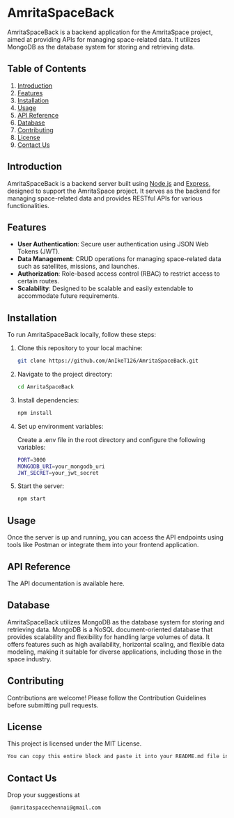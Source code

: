 # AmritaSpaceBack

AmritaSpaceBack is a backend application for the AmritaSpace project, aimed at providing APIs for managing space-related data. It utilizes MongoDB as the database system for storing and retrieving data.

## Table of Contents

1. [Introduction](#introduction)
2. [Features](#features)
3. [Installation](#installation)
4. [Usage](#usage)
5. [API Reference](#api-reference)
6. [Database](#database)
7. [Contributing](#contributing)
8. [License](#license)
9. [Contact Us](#Contact-Us)

## Introduction

AmritaSpaceBack is a backend server built using [Node.js](https://nodejs.org/) and [Express](https://expressjs.com/), designed to support the AmritaSpace project. It serves as the backend for managing space-related data and provides RESTful APIs for various functionalities.

## Features

- **User Authentication**: Secure user authentication using JSON Web Tokens (JWT).
- **Data Management**: CRUD operations for managing space-related data such as satellites, missions, and launches.
- **Authorization**: Role-based access control (RBAC) to restrict access to certain routes.
- **Scalability**: Designed to be scalable and easily extendable to accommodate future requirements.

## Installation

To run AmritaSpaceBack locally, follow these steps:

1. Clone this repository to your local machine:

   ```bash
   git clone https://github.com/AnIkeT126/AmritaSpaceBack.git

2. Navigate to the project directory:

   ```bash
   cd AmritaSpaceBack

3. Install dependencies:

   ```bash
   npm install

4. Set up environment variables:

   Create a .env file in the root directory and configure the following variables:

      ```bash
      PORT=3000
      MONGODB_URI=your_mongodb_uri
      JWT_SECRET=your_jwt_secret

5. Start the server:

   ```bash
   npm start

## Usage
Once the server is up and running, you can access the API endpoints using tools like Postman or integrate them into your frontend application.

## API Reference
The API documentation is available here.

## Database
AmritaSpaceBack utilizes MongoDB as the database system for storing and retrieving data. MongoDB is a NoSQL document-oriented database that provides scalability and flexibility for handling large volumes of data. It offers features such as high availability, horizontal scaling, and flexible data modeling, making it suitable for diverse applications, including those in the space industry.

## Contributing
Contributions are welcome! Please follow the Contribution Guidelines before submitting pull requests.

## License
This project is licensed under the MIT License.
   
   ```bash
   You can copy this entire block and paste it into your README.md file in your GitHub repository. Let me know if you need further assistance!
   ```


## Contact Us
Drop your suggestions at

  ```bash
   @amritaspacechennai@gmail.com
